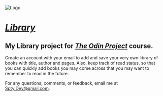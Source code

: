  ![Logo](https://library-sptyi.web.app/favicon.ico)
# *[Library](https://library-sptyi.web.app/)*
  
## My Library project for *[The Odin Project](https://www.theodinproject.com/home)* course.  
  
Create an account with your email to add and save your very own library of books with title, author and pages. Also, keep track of read status, so that you can quickly add books you may come across that you may want to remember to read in the future.  
  
For any questions, comments, or feedback, email me at SptyiDev@gmail.com.  
    
